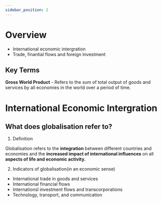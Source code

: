 ```yaml
---
sidebar_position: 2
---
```


# Overview


- International economic intergration
- Trade, finantial flows and foreign Investment

## Key Terms

**Gross World Product** - Refers to the sum of total output of goods and services by all economies in the world over a period of time.



# International Economic Intergration

## What does globalisation refer to?

1. Definition

Globalisation refers to the __integration__ between different countries and economies and the __increased impact of international influences__ on all __aspects of life and economic activity.__

2. Indicators of globalisation(in an economic sense)

- International trade in goods and services
- International financial flows
- Internationsl investment flows and transcorporations
- Technology, transport, and communication

